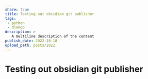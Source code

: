```yaml
---
share: true
title: Testing out obsidian git publisher
tags:
 - python
 - django
description: >
   A multiline description of the content
publish_date: 2022-10-18
upload_path: posts/2022
---
```


# Testing out obsidian git publisher 
